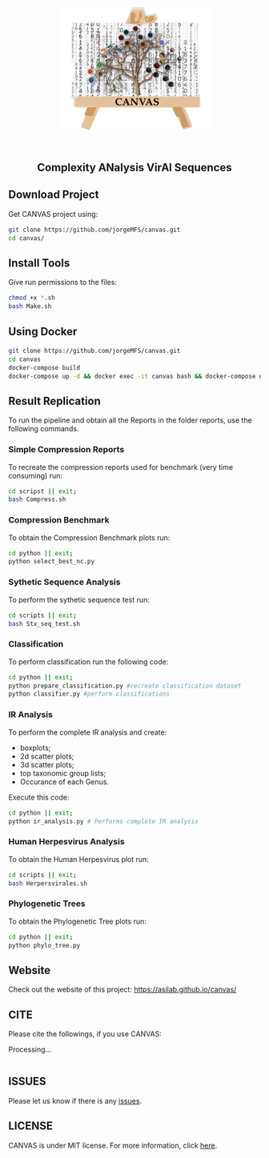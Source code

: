 
<p align="center">
<img src="imgs/canvas.png" alt="Panther" width="300" border="0" /></p>
<br>
<h2 align="center">
 Complexity ANalysis VirAl Sequences 
</h2>


## Download Project
Get CANVAS project using:
```bash
git clone https://github.com/jorgeMFS/canvas.git
cd canvas/
```

## Install Tools
Give run permissions to the files:
``` bash
chmod +x *.sh
bash Make.sh
```

## Using Docker

```sh
git clone https://github.com/jorgeMFS/canvas.git
cd canvas
docker-compose build
docker-compose up -d && docker exec -it canvas bash && docker-compose down
```


## Result Replication
To run the pipeline and obtain all the Reports in the folder reports, use the following commands.

### Simple Compression Reports
To recreate the compression reports used for benchmark (very time consuming) run: 
```bash
cd scripst || exit;
bash Compress.sh
``` 

### Compression Benchmark
To obtain the Compression Benchmark plots run:
```bash
cd python || exit;
python select_best_nc.py
``` 

### Sythetic Sequence Analysis
To perform the sythetic sequence test run:
```bash
cd scripts || exit;
bash Stx_seq_test.sh
``` 

### Classification
To perform classification run the following code:

```bash
cd python || exit;
python prepare_classification.py #recreate classification dataset
python classifier.py #perform classifications
``` 

### IR Analysis
To perform the complete IR analysis and create:
- boxplots;
- 2d scatter plots;
- 3d scatter plots;
- top taxonomic group lists;
- Occurance of each Genus.

Execute this code:

```bash
cd python || exit;
python ir_analysis.py # Performs complete IR analysis
``` 

### Human Herpesvirus Analysis
To obtain the Human Herpesvirus plot run:
```bash
cd scripts || exit;
bash Herpersvirales.sh
``` 

### Phylogenetic Trees
To obtain the Phylogenetic Tree plots run:
```bash
cd python || exit;
python phylo_tree.py
``` 

## Website

Check out the website of this project: https://asilab.github.io/canvas/

## CITE
Please cite the followings, if you use CANVAS:

Processing...

```bib

```

## ISSUES
Please let us know if there is any
[issues](https://github.com/jorgeMFS/canvas/issues).

## LICENSE
CANVAS is under MIT license. For more information, click
[here](https://opensource.org/licenses/MIT).
